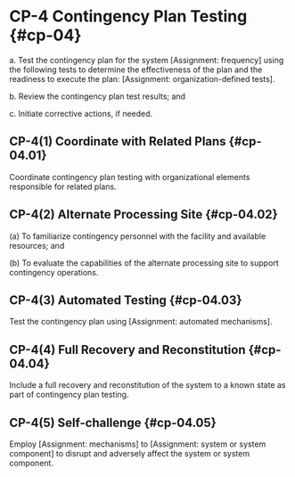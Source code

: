 # CP-4 Contingency Plan Testing {#cp-04}

a. Test the contingency plan for the system [Assignment: frequency] using the following tests to determine the effectiveness of the plan and the readiness to execute the plan: [Assignment: organization-defined tests].

b. Review the contingency plan test results; and

c. Initiate corrective actions, if needed.

## CP-4(1) Coordinate with Related Plans {#cp-04.01}

Coordinate contingency plan testing with organizational elements responsible for related plans.

## CP-4(2) Alternate Processing Site {#cp-04.02}

(a) To familiarize contingency personnel with the facility and available resources; and

(b) To evaluate the capabilities of the alternate processing site to support contingency operations.

## CP-4(3) Automated Testing {#cp-04.03}

Test the contingency plan using [Assignment: automated mechanisms].

## CP-4(4) Full Recovery and Reconstitution {#cp-04.04}

Include a full recovery and reconstitution of the system to a known state as part of contingency plan testing.

## CP-4(5) Self-challenge {#cp-04.05}

Employ [Assignment: mechanisms] to [Assignment: system or system component] to disrupt and adversely affect the system or system component.

